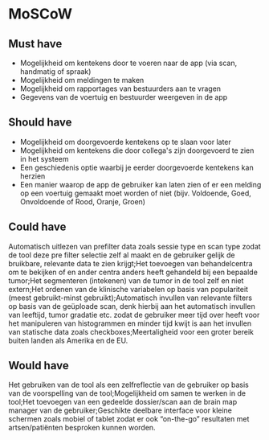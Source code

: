 # MoSCoW

## Must have <a href="#must-have" id="must-have"></a>

* Mogelijkheid om kentekens door te voeren naar de app (via scan, handmatig of spraak)
* Mogelijkheid om meldingen te maken
* Mogelijkheid om rapportages van bestuurders aan te vragen
* Gegevens van de voertuig en bestuurder weergeven in de app

## Should have <a href="#should-have" id="should-have"></a>

* Mogelijkheid om doorgevoerde kentekens op te slaan voor later
* Mogelijkheid om kentekens die door collega's zijn doorgevoerd te zien in het systeem
* Een geschiedenis optie waarbij je eerder doorgevoerde kentekens kan herzien
* Een manier waarop de app de gebruiker kan laten zien of er een melding op een voertuig gemaakt moet worden of niet (bijv. Voldoende, Goed, Onvoldoende of Rood, Oranje, Groen)

## Could have <a href="#could-have" id="could-have"></a>

Automatisch uitlezen van prefilter data zoals sessie type en scan type zodat de tool deze pre filter selectie zelf al maakt en de gebruiker gelijk de bruikbare, relevante data te zien krijgt;Het toevoegen van behandelcentra om te bekijken of en ander centra anders heeft gehandeld bij een bepaalde tumor;Het segmenteren (intekenen) van de tumor in de tool zelf en niet extern;Het ordenen van de klinische variabelen op basis van populariteit (meest gebruikt-minst gebruikt);Automatisch invullen van relevante filters op basis van de geüploade scan, denk hierbij aan het automatisch invullen van leeftijd, tumor gradatie etc. zodat de gebruiker meer tijd over heeft voor het manipuleren van histogrammen en minder tijd kwijt is aan het invullen van statische data zoals checkboxes;Meertaligheid voor een groter bereik buiten landen als Amerika en de EU.

## Would have <a href="#would-have" id="would-have"></a>

Het gebruiken van de tool als een zelfreflectie van de gebruiker op basis van de voorspelling van de tool;Mogelijkheid om samen te werken in de tool;Het toevoegen van een gedeelde dossier/scan aan de brain map manager van de gebruiker;Geschikte deelbare interface voor kleine schermen zoals mobiel of tablet zodat er ook “on-the-go” resultaten met artsen/patiënten besproken kunnen worden.
